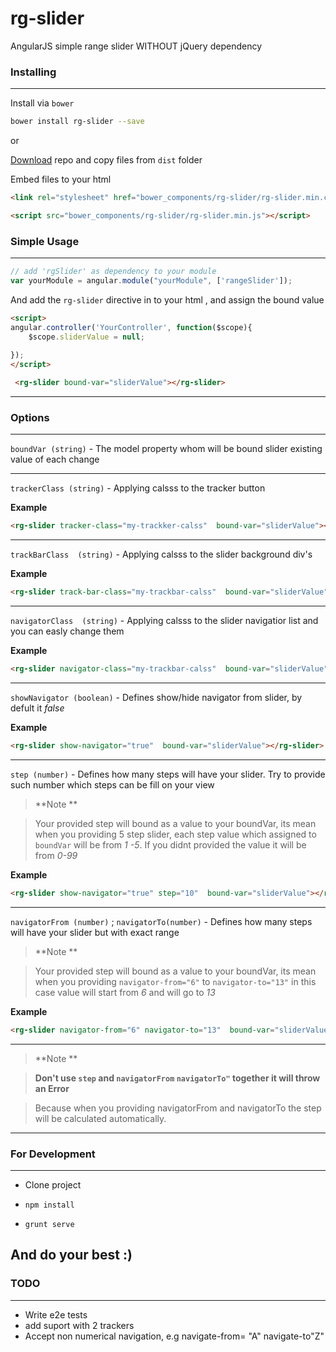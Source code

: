 rg-slider
========

AngularJS simple range slider WITHOUT jQuery dependency


### Installing
----------

Install via `bower`

```sh
bower install rg-slider --save
```
or

[Download](https://github.com/manar007/rg-slider/archive/master.zip) repo and copy files from `dist` folder



Embed files to your html

```html
<link rel="stylesheet" href="bower_components/rg-slider/rg-slider.min.css">

<script src="bower_components/rg-slider/rg-slider.min.js"></script>

```

### Simple Usage
----------

```js
// add 'rgSlider' as dependency to your module
var yourModule = angular.module("yourModule", ['rangeSlider']);
```

And add the `rg-slider` directive in to your html , and assign the bound value 
```html
<script>
angular.controller('YourController', function($scope){
    $scope.sliderValue = null;
    
});
</script>
```
```html
 <rg-slider bound-var="sliderValue"></rg-slider>
```

--------------

### Options
--------------
`boundVar (string)`  -   The model property whom will be bound slider existing value of each change


--------------
`trackerClass (string)`  -   Applying calsss to the tracker button 

**Example**


```html
<rg-slider tracker-class="my-trackker-calss"  bound-var="sliderValue"></rg-slider>

``` 
----------

`trackBarClass  (string)`  -  Applying calsss to the slider background div's 

**Example**


```html
<rg-slider track-bar-class="my-trackbar-calss"  bound-var="sliderValue"></rg-slider>

``` 
----------

`navigatorClass  (string)`  -  Applying calsss to the slider  navigatior list and you can easly change them

**Example**


```html
<rg-slider navigator-class="my-trackbar-calss"  bound-var="sliderValue"></rg-slider>

``` 
----------

`showNavigator (boolean)`  -  Defines show/hide navigator from slider, by defult it *false* 

**Example**


```html
<rg-slider show-navigator="true"  bound-var="sliderValue"></rg-slider>

``` 
----------

`step (number)`  -  Defines how many steps will have your slider. Try to provide such number which steps can be fill on your view


> **Note **

> Your provided step will bound as a value to your boundVar, its mean when you providing 5 step slider, each step value which assigned to `boundVar` will be from *1 -5*. If you didnt provided the value it will be from *0-99*

**Example**


```html
<rg-slider show-navigator="true" step="10"  bound-var="sliderValue"></rg-slider>

``` 

----------

`navigatorFrom (number)` ; `navigatorTo(number)`  -  Defines how many steps will have your slider but with exact range


> **Note **

> Your provided step will bound as a value to your boundVar, its mean when you providing `navigator-from="6"`  to `navigator-to="13"` in this case value will start from *6* and will go to *13*

**Example**


```html
<rg-slider navigator-from="6" navigator-to="13"  bound-var="sliderValue"></rg-slider>

``` 

----------

> **Note **

> **Don't use `step` and `navigatorFrom` `navigatorTo"` together it will throw an Error** 

> Because when you providing navigatorFrom and navigatorTo the step will be calculated automatically.

----------
### For Development

----------
- Clone project
 

- `npm install`

- `grunt serve`


And do your best :)
--------------

### TODO
----------

- Write e2e tests
- add suport with 2 trackers
- Accept non numerical navigation, e.g navigate-from= "A" navigate-to"Z"
